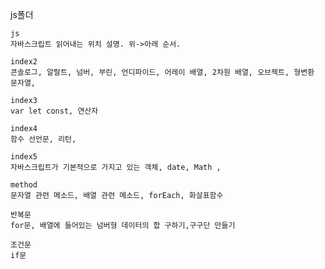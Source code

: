 <!--  -->

js폴더

    js
    자바스크립트 읽어내는 위치 설명. 위->아래 순서.

    index2
    콘솔로그, 알랄트, 넘버, 부린, 언디파이드, 어레이 배열, 2차원 배열, 오브젝트, 형변환 문자열,

    index3
    var let const, 연산자

    index4
    함수 선언문, 리턴,

    index5
    자바스크립트가 기본적으로 가지고 있는 객체, date, Math ,

    method
    문자열 관련 메소드, 배열 관련 메소드, forEach, 화살표함수

    반복문
    for문, 배열에 들어있는 넘버형 데이터의 합 구하기,구구단 만들기

    조건문
    if문
